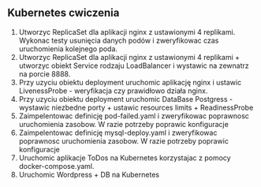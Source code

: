 ## Kubernetes cwiczenia

1. Utworzyc ReplicaSet dla aplikacji nginx z ustawionymi 4 replikami. Wykonac testy usunięcia danych podów i zweryfikowac czas uruchomienia kolejnego poda.
2. Utworzyc ReplicaSet dla aplikacji nginx z ustawionymi 4 replikami + utworzyc obiekt Service rodzaju LoadBalancer i wystawic na zewnatrz na porcie 8888.
3. Przy uzyciu obiektu deployment uruchomic aplikację nginx i ustawic LivenessProbe - weryfikacja czy prawidłowo działa nginx.
4. Przy uzyciu obiektu deployment uruchomic DataBase Postgress - wystawic niezbedne porty + ustawic resources limits + ReadinessProbe
5. Zaimpelentowac definicję pod-failed.yaml i zweryfikowac poprawnosc uruchomienia zasobow. W razie potrzeby poprawic konfiguracje
6. Zaimpelentowac definicję mysql-deploy.yaml i zweryfikowac poprawnosc uruchomienia zasobow. W razie potrzeby poprawic konfiguracje
7. Uruchomic aplikacje ToDos na Kubernetes korzystajac z pomocy docker-compose.yaml. 
8. Uruchomic Wordpress + DB na Kubernetes 